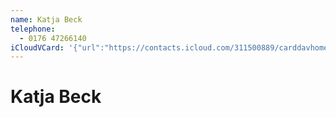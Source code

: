 ```yaml
---
name: Katja Beck
telephone:
  - 0176 47266140
iCloudVCard: '{"url":"https://contacts.icloud.com/311500889/carddavhome/card/5D349840-F19B-4955-9EF9-D2B813899B65.vcf","etag":"\"kmfhaifw\"","data":"BEGIN:VCARD\r\nVERSION:3.0\r\nFN:\r\nN:Beck;Katja;;;\r\nUID:9F158381-5BE8-4117-BB90-0960553103AF\r\nPRODID:-//Apple Inc.//iOS 11.3//EN\r\nREV:2025-04-03T22:18:46Z\r\nORG:;\r\nTEL:0176 47266140\r\nEND:VCARD"}'
---
```

# Katja Beck